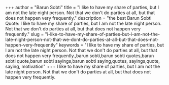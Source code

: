 +++
author = "Barun Sobti"
title = "I like to have my share of parties, but I am not the late night person. Not that we don't do parties at all, but that does not happen very frequently."
description = "the best Barun Sobti Quote: I like to have my share of parties, but I am not the late night person. Not that we don't do parties at all, but that does not happen very frequently."
slug = "i-like-to-have-my-share-of-parties-but-i-am-not-the-late-night-person-not-that-we-dont-do-parties-at-all-but-that-does-not-happen-very-frequently"
keywords = "I like to have my share of parties, but I am not the late night person. Not that we don't do parties at all, but that does not happen very frequently.,barun sobti,barun sobti quotes,barun sobti quote,barun sobti sayings,barun sobti saying,quotes, sayings,quote, saying, motivation"
+++
I like to have my share of parties, but I am not the late night person. Not that we don't do parties at all, but that does not happen very frequently.

